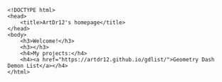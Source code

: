     <!DOCTYPE html>
    <head>
        <title>ArtDr12's homepage</title>
    </head>
    <body>
        <h3>Welcome!</h3>
        <h3></h3>
        <h4>My projects:</h4>
        <h4><a href="https://artdr12.github.io/gdlist/">Geometry Dash Demon List</a></h4>
    </html>

